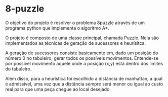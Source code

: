# 8-puzzle

O objetivo do projeto é resolver o problema 8puzzle através de um programa python que implementa o algoritmo A*.

O projeto é composto de uma classe principal, chamada Puzzle. Nela são implementados as técnicas de geração de sucessores e heurísitca.

A geração de sucessores consiste basicamente em, dado um posição do número 0 no tabuleiro, gerar todos os possíveis movimentos. Entende-se por possível movimento aquele onde a posição (x,y) está dentro dos limites do tabuleiro.

Além disso, para a heurística foi escolhido a distância de manhattan, a qual é admissível, uma vez que a distância sempre será menor ou igual ao custo real para que uma peça chegue ao local desejado
